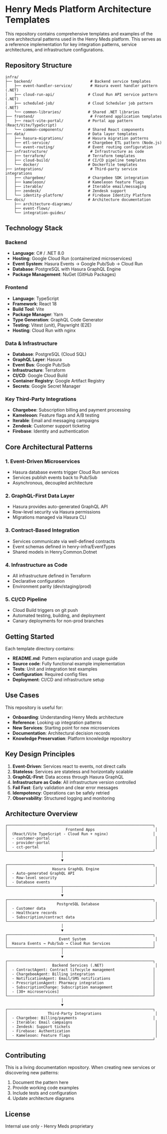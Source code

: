 # Henry Meds Platform Architecture Templates

This repository contains comprehensive templates and examples of the core architectural patterns used in the Henry Meds platform. This serves as a reference implementation for key integration patterns, service architectures, and infrastructure configurations.

## Repository Structure

```
infra/
├── backend/                          # Backend service templates
│   ├── event-handler-service/        # Hasura event handler pattern (.NET)
│   ├── cloud-run-api/               # Cloud Run API service pattern (.NET)
│   ├── scheduled-job/               # Cloud Scheduler job pattern (.NET)
│   └── common-libraries/            # Shared .NET libraries
├── frontend/                         # Frontend application templates
│   ├── react-vite-portal/           # Portal app pattern (React/Vite/TypeScript)
│   └── common-components/           # Shared React components
├── data/                            # Data layer templates
│   ├── hasura-migrations/           # Hasura migration patterns
│   ├── etl-service/                 # Chargebee ETL pattern (Node.js)
│   └── event-routing/               # Event routing configuration
├── infrastructure/                   # Infrastructure as code
│   ├── terraform/                   # Terraform templates
│   ├── cloud-build/                 # CI/CD pipeline templates
│   └── docker/                      # Dockerfile templates
├── integrations/                     # Third-party service integrations
│   ├── chargebee/                   # Chargebee SDK integration
│   ├── kameleoon/                   # Kameleoon feature flags
│   ├── iterable/                    # Iterable email/messaging
│   ├── zendesk/                     # Zendesk support
│   └── identity-platform/           # Firebase Identity Platform
└── docs/                            # Architecture documentation
    ├── architecture-diagrams/
    ├── event-flows/
    └── integration-guides/
```

## Technology Stack

### Backend
- **Language**: C# / .NET 8.0
- **Hosting**: Google Cloud Run (containerized microservices)
- **Event System**: Hasura Events → Google Pub/Sub → Cloud Run
- **Database**: PostgreSQL with Hasura GraphQL Engine
- **Package Management**: NuGet (GitHub Packages)

### Frontend
- **Language**: TypeScript
- **Framework**: React 18
- **Build Tool**: Vite
- **Package Manager**: Yarn
- **Type Generation**: GraphQL Code Generator
- **Testing**: Vitest (unit), Playwright (E2E)
- **Hosting**: Cloud Run with nginx

### Data & Infrastructure
- **Database**: PostgreSQL (Cloud SQL)
- **GraphQL Layer**: Hasura
- **Event Bus**: Google Pub/Sub
- **Infrastructure**: Terraform
- **CI/CD**: Google Cloud Build
- **Container Registry**: Google Artifact Registry
- **Secrets**: Google Secret Manager

### Key Third-Party Integrations
- **Chargebee**: Subscription billing and payment processing
- **Kameleoon**: Feature flags and A/B testing
- **Iterable**: Email and messaging campaigns
- **Zendesk**: Customer support ticketing
- **Firebase**: Identity and authentication

## Core Architectural Patterns

### 1. Event-Driven Microservices
- Hasura database events trigger Cloud Run services
- Services publish events back to Pub/Sub
- Asynchronous, decoupled architecture

### 2. GraphQL-First Data Layer
- Hasura provides auto-generated GraphQL API
- Row-level security via Hasura permissions
- Migrations managed via Hasura CLI

### 3. Contract-Based Integration
- Services communicate via well-defined contracts
- Event schemas defined in henry-infra/EventTypes
- Shared models in Henry.Common.Dotnet

### 4. Infrastructure as Code
- All infrastructure defined in Terraform
- Declarative configuration
- Environment parity (dev/staging/prod)

### 5. CI/CD Pipeline
- Cloud Build triggers on git push
- Automated testing, building, and deployment
- Canary deployments for non-prod branches

## Getting Started

Each template directory contains:
- **README.md**: Pattern explanation and usage guide
- **Source code**: Fully functional example implementation
- **Tests**: Unit and integration test examples
- **Configuration**: Required config files
- **Deployment**: CI/CD and infrastructure setup

## Use Cases

This repository is useful for:
- **Onboarding**: Understanding Henry Meds architecture
- **Reference**: Looking up integration patterns
- **New Services**: Starting point for new microservices
- **Documentation**: Architectural decision records
- **Knowledge Preservation**: Platform knowledge repository

## Key Design Principles

1. **Event-Driven**: Services react to events, not direct calls
2. **Stateless**: Services are stateless and horizontally scalable
3. **GraphQL-First**: Data access through Hasura GraphQL
4. **Infrastructure as Code**: All infrastructure version controlled
5. **Fail Fast**: Early validation and clear error messages
6. **Idempotency**: Operations can be safely retried
7. **Observability**: Structured logging and monitoring

## Architecture Overview

```
┌─────────────────────────────────────────────────────────────────┐
│                          Frontend Apps                           │
│  (React/Vite TypeScript - Cloud Run + nginx)                    │
│  - customer-portal                                               │
│  - provider-portal                                               │
│  - cct-portal                                                    │
└────────────────────────┬────────────────────────────────────────┘
                         │
                         ▼
┌─────────────────────────────────────────────────────────────────┐
│                    Hasura GraphQL Engine                         │
│  - Auto-generated GraphQL API                                    │
│  - Row-level security                                            │
│  - Database events                                               │
└────────────────────────┬────────────────────────────────────────┘
                         │
                         ▼
┌─────────────────────────────────────────────────────────────────┐
│                      PostgreSQL Database                         │
│  - Customer data                                                 │
│  - Healthcare records                                            │
│  - Subscription/contract data                                    │
└─────────────────────────────────────────────────────────────────┘
                         │
                         ▼
┌─────────────────────────────────────────────────────────────────┐
│                       Event System                               │
│  Hasura Events → Pub/Sub → Cloud Run Services                   │
└────────────────────────┬────────────────────────────────────────┘
                         │
                         ▼
┌─────────────────────────────────────────────────────────────────┐
│                    Backend Services (.NET)                       │
│  - ContractAgent: Contract lifecycle management                 │
│  - ChargebeeAgent: Billing integration                          │
│  - NotificationAgent: Email/SMS notifications                   │
│  - PrescriptionAgent: Pharmacy integration                      │
│  - SubscriptionChange: Subscription management                  │
│  - [30+ microservices]                                          │
└─────────────────────────────────────────────────────────────────┘
                         │
                         ▼
┌─────────────────────────────────────────────────────────────────┐
│                  Third-Party Integrations                        │
│  - Chargebee: Billing/payments                                  │
│  - Iterable: Email campaigns                                     │
│  - Zendesk: Support tickets                                      │
│  - Firebase: Authentication                                      │
│  - Kameleoon: Feature flags                                      │
└─────────────────────────────────────────────────────────────────┘
```

## Contributing

This is a living documentation repository. When creating new services or discovering new patterns:

1. Document the pattern here
2. Provide working code examples
3. Include tests and configuration
4. Update architecture diagrams

## License

Internal use only - Henry Meds proprietary
